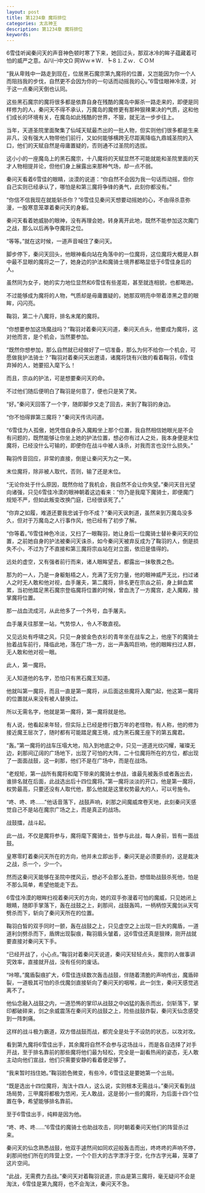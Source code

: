 ```yaml
---
layout: post
title: 第1234章 魔将排位
categories: 太古神王
description: 第1234章 魔将排位
keywords:
---
```


6雪佳听闻秦问天的声音神色顿时寒了下来，她回过头，那双冰冷的眸子蕴藏着可怕的威严之意。Δ㈧㈠中文Ω   网Ｗｗ＊Ｗ．┡８⒈Ｚｗ．ＣＯＭ

“我从卑贱中一路走到现在，位居黑石魔宗第九魔将的位置，又岂能因为你一个人而阻挡我的步伐，自然更不会因为你的一句话而动摇我的心。”6雪佳眼神冷漠，对于这一点秦问天倒也认同。

这些黑石魔宗的魔将很多都是依靠自身在残酷的魔岛中厮杀一路走来的，即便是同样修为的人，秦问天不得不承认，万魔岛的魔修更有那种狠辣果决的气质，这和他们成长的环境有关，在魔岛如此残酷的世界，不狠，就无法一步步往上。

当年，天道圣院里面聚集了仙域天赋最杰出的一批人物，但实则他们很多都是生来非凡，没有强大人物带他们前行，又如何能够横跨无尽距离降临九鼎城圣院的入口，他们的天赋自然是毋庸置疑的，否则通不过圣院的选拔。

这小小的一座魔岛上的黑石魔宗，十八魔将的天赋显然不可能就能和圣院里面的天才人物相提并论，但他们身上展露出来那种气场，却一点不弱。

秦问天看着6雪佳的眼睛，淡漠的说道：“你自然不会因为我一句话而动摇，但你自己实则已经承认了，哪怕是和第三魔将争锋的勇气，此刻你都没有。”

“你信不信我现在就能斩杀你？”6雪佳见秦问天想要动摇她的心，不由得杀意弥漫，一股寒意笼罩着秦问天的身躯。

秦问天看着她威胁的眼神，没有再理会她，转身离开此地，既然不能参加这次魔门之战，那么以后再争夺魔将之位。

“等等。”就在这时候，一道声音喊住了秦问天。

脚步停下，秦问天回头，他眼神看向站在角落中的一位魔将，这位魔将大概是人群中最不显眼的魔将之一了，她身边的护法和魔骑士境界都略显低于6雪佳身后的人。

虽然同为女子，她的实力地位显然和6雪佳有些差距，甚至就连相貌，也都略逊。

不过能够成为魔将的人物，气质却是毋庸置疑的，她那双明亮中带着漆黑之意的眼眸，闪闪亮。

鞠羽，第二十八魔将，排名末尾的魔将。

“你想要参加这场魔战吗？”鞠羽对着秦问天问道，秦问天点头，他要成为魔将，这对他而言，是个机会，当然要参加。

“既然你想参加，那么自然就已经做好了一切准备，那么为何不给你一个机会，可愿做我护法骑士？”鞠羽对着秦问天出邀请，诸魔将饶有兴致的看着鞠羽，6雪佳弃掉的人，她要招入麾下么！

而且，宗焱的护法，可是想要秦问天的命。

不过他们随后便明白了鞠羽是何意了，便也只是笑了笑。

“好。”秦问天回答了一个字，随即脚步又走了回去，来到了鞠羽的身边。

“你不怕得罪第三魔将？”秦问天传讯问道。

“6雪佳为人孤傲，她凭借自身杀入魔殿坐上那个位置，我自然相信她眼光是不会有问题的，既然能够让你坐上她的护法位置，想必你有过人之处，我本身便是末位魔将，已经没什么可输的，即便你在战斗中被人诛杀，对我而言也没什么损失。”

鞠羽传音回应，非常的直接，倒是让秦问天为之一笑。

末位魔将，除非被人取代，否则，输了还是末位。

“无论你处于什么原因，既然你给了我机会，我自然不会让你失望。”秦问天目光望向诸强，只见6雪佳冷漠的眼神朝着这边看来：“你乃是我麾下魔骑士，即便魔门规矩不严，但如此叛变改换门庭，已经很该死了。”

“你弃之如履，难道还要我忠诚于你不成？”秦问天讽刺道，虽然来到万魔岛没多久，但对于万魔岛之人行事作风，他已经有了初步了解。

“你等着。”6雪佳神色冷淡，又扫了一眼鞠羽，她让身后一位魔骑士替补秦问天的位置，之前她自身的护法被秦问天诛杀，如今秦问天被弃反成为了鞠羽的人，倒是损失不小，不过为了不直接和第三魔将宗焱站在对立面，依旧是值得的。

远处的虚空，又有强者前行而来，诸人眼眸望去，都露出一抹敬畏之色。

那为的一人，乃是一身躯魁梧之人，充满了无穷力量，他的眼神威严无比，扫过诸人之时无人敢和他对视，血手屠夫，第二魔将，排名更在宗焱之前，身上鲜血累累，当初他踏足黑石魔宗登临魔将位置的时候，曾血洗了一方魔宫，走入魔殿，接掌魔将位置。

那一战血流成河，从此他多了一个外号，血手屠夫。

血手屠夫往那里一站，气势惊人，令人不敢直视。

又见远处有呼啸之风，只见一身披金色衣衫的青年坐在战车之上，他座下的魔骑士抬着战车前行，降临此地，落在广场一方，出一声轰鸣巨响，他的眼眸扫过人群，无人敢和他对视一眼。

此人，第一魔将。

无人知道他的名字，恐怕只有黑石魔王知道。

他就叫第一魔将，而且一直是第一魔将，从后面这些魔将入魔门起，他这第一魔将的位置就从来没有被人替换过。

所以无需名字，他就是第一魔将，第一魔将就是他。

有人说，他看起来年轻，但实际上已经是修行数万年的老怪物，有人称，他的修为接近魔王层次了，随时都有可能踏足魔王境，成为黑石魔王座下的第五魔君。

“轰。”第一魔将的战车压塌大地，陷入到地底之中，只见一道道光纹闪耀，璀璨无边，刹那间辽阔的广场地下，出现了可怕的大阵，二十位魔将所在的方位，都出现了一面面战鼓，这一刹那，他们不是在广场中，而是在战场。

“老规矩，第一战所有魔将和麾下带来的魔骑士参战，谁最先被轰杀或者轰出去，谁排名就在后面，此战选出后十四位魔将。”第一魔将淡淡的开口，他是第一魔将，权势最高，只要还没有人取代他，那么他就是这里权势最大的人，可以号施令。

“咚、咚、咚……”他话音落下，战鼓声响，刹那之间魔威席卷天地，此刻秦问天感觉自己不是站在魔宗广场之上，而是真正的战场。

战鼓擂，战斗起。

此一战，不仅是魔将参与，魔将麾下魔骑士，皆参与此战，每人身前，皆有一面战鼓。

皇寒零盯着秦问天所在的方向，他并未立即出手，秦问天是必须要杀的，这是裁决之战，杀一个，少一个。

然而这秦问天能够在圣院中搅风云，想必不会那么差劲，想借助战鼓杀死他，怕是不那么简单，希望他能走下去。

6雪佳冷漠的眼眸扫视着秦问天的方向，她的双手弥漫着可怕的魔威，只见她闭上眼睛，随即手掌落下，轰在战鼓之上，刹那间，战鼓轰鸣，一柄柄惊天魔剑从天穹劈杀而下，斩向了秦问天所在的位置。

鞠羽白皙的双手同时一颤，轰在战鼓之上，只见虚空之上出现一巨大的魔盾，一道道利剑劈杀而下，盾牌出现裂痕，鞠羽眉头皱着，这6雪佳还真是狠辣，刚开战就要直接对秦问天下手。

“已经开战了，小心点。”鞠羽对着秦问天说道，秦问天轻轻点头，魔宗的人做事讲究效率，直接就开战，没有任何的废话。

“咔嚓。”魔盾裂痕扩大，6雪佳连续数次轰击战鼓，伴随着清脆的声响传出，魔盾碎裂，一道极其可怕的杀伐魔剑直接斩向了秦问天的咽喉，此一剑生，秦问天感觉逃离不了。

他仙念融入战鼓之内，一道恐怖的掌印从战鼓之中凶猛的轰杀而出，剑斩落下，掌印都破碎来，剑之余威震荡在秦问天的战鼓之上，险些战鼓炸裂，秦问天仙念感受到一阵刺痛。

这样的战斗极为霸道，双方借战鼓而战，都完全是处于不设防的状态，以攻对攻。

看到第九魔将6雪佳出手，其余魔将自然不会参与这场战斗，而是各自选择了对手开战，至于排名靠前的那些魔将他们最为轻松，完全是一副看热闹的姿态，无人敢主动向他们宣战，他们只需要安静的看着便足够了。

“我来暂时挡住她。”鞠羽脸色微变，有些冷，6雪佳这是要她第一个出局。

“既是选出十四位魔将，淘汰十四人，这么说，实则根本无需战斗。”秦问天看到战场局势，三甲魔将都极为悠闲，无人敢战，这是弱小一些的魔将，为后面十四个位置在争，希望能够排名靠前。

至于6雪佳出手，纯粹是因为他。

“咚、咚、咚……”6雪佳的魔骑士也助战攻击，同时朝着秦问天他们的阵营杀过来。

秦问天的仙念熟悉战鼓，他双手遽然间如同欢迎般轰击而出，咚咚咚的声响不停，刹那间他们所在的阵营上空，一个个巨大的古字漂浮于空，化作古字光幕，笼罩了这片空间。

“此战，无需费力去战。”秦问天对着鞠羽说道，宗焱是第三魔将，毫无疑问不会是淘汰，6雪佳是第九魔将，也不会淘汰，秦问天不急。
